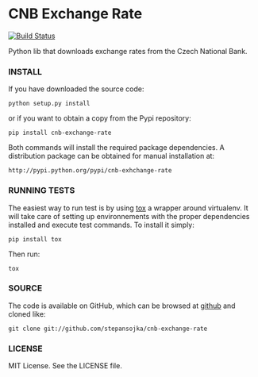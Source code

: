 CNB Exchange Rate
================
[![Build Status](https://travis-ci.org/stepansojka/cnb-exchange-rate.svg)](https://travis-ci.org/stepansojka/cnb-exchange-rate)

Python lib that downloads exchange rates from the Czech National Bank. 

### INSTALL

If you have downloaded the source code:

    python setup.py install

or if you want to obtain a copy from the Pypi repository:

    pip install cnb-exchange-rate

Both commands will install the required package dependencies. A distribution package can be obtained for manual installation at:

    http://pypi.python.org/pypi/cnb-exhchange-rate

### RUNNING TESTS

The easiest way to run test is by using [tox](https://pypi.python.org/pypi/tox) a wrapper around virtualenv. It will take care of setting up environnements with the proper dependencies installed and execute test commands. To install it simply:

    pip install tox

Then run:

    tox

### SOURCE

The code is available on GitHub, which can be browsed at [github](https://github.com/stepansojka/cnb-exhchange-rate) and cloned like:

    git clone git://github.com/stepansojka/cnb-exchange-rate

### LICENSE

MIT License.  See the LICENSE file.


